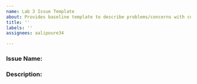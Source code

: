 ```yaml
---
name: Lab 3 Issue Template
about: Provides baseline template to describe problems/concerns with code.
title: ''
labels: ''
assignees: aalipoure34

---
```


### Issue Name:

### Description:

